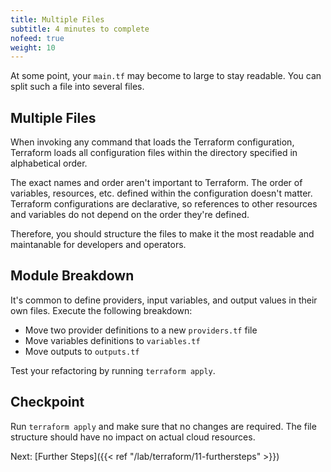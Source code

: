 ```yaml
---
title: Multiple Files
subtitle: 4 minutes to complete
nofeed: true
weight: 10
---
```


At some point, your `main.tf` may become to large to stay readable. You can split such a file into several files.

## Multiple Files

When invoking any command that loads the Terraform configuration, Terraform loads all configuration files within the directory specified in alphabetical order.

The exact names and order aren't important to Terraform. The order of variables, resources, etc. defined within the configuration doesn't matter. Terraform configurations are declarative, so references to other resources and variables do not depend on the order they're defined.

Therefore, you should structure the files to make it the most readable and maintanable for developers and operators.

## Module Breakdown

It's common to define providers, input variables, and output values in their own files. Execute the following breakdown:

- Move two provider definitions to a new `providers.tf` file
- Move variables definitions to `variables.tf`
- Move outputs to `outputs.tf`

Test your refactoring by running `terraform apply`.

## Checkpoint

Run `terraform apply` and make sure that no changes are required. The file structure should have no impact on actual cloud resources.

Next: [Further Steps]({{< ref "/lab/terraform/11-furthersteps" >}})